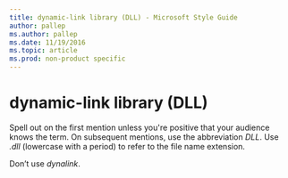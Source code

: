 ```yaml
---
title: dynamic-link library (DLL) - Microsoft Style Guide
author: pallep
ms.author: pallep
ms.date: 11/19/2016
ms.topic: article
ms.prod: non-product specific
---
```


# dynamic-link library (DLL)

Spell
out on the first mention unless you're positive that your audience
knows the term. On subsequent mentions, use the abbreviation *DLL*. Use *.dll* (lowercase with a period) to refer to the file name extension.

Don’t use *dynalink*.
